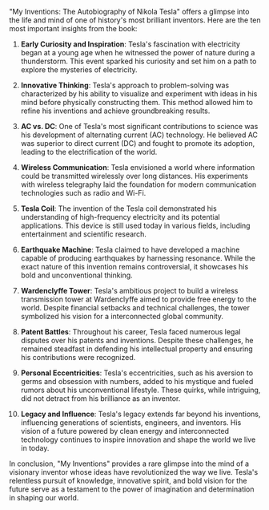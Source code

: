 "My Inventions: The Autobiography of Nikola Tesla" offers a glimpse into the life and mind of one of history's most brilliant inventors. Here are the ten most important insights from the book:

1. **Early Curiosity and Inspiration**: Tesla's fascination with electricity began at a young age when he witnessed the power of nature during a thunderstorm. This event sparked his curiosity and set him on a path to explore the mysteries of electricity.

2. **Innovative Thinking**: Tesla's approach to problem-solving was characterized by his ability to visualize and experiment with ideas in his mind before physically constructing them. This method allowed him to refine his inventions and achieve groundbreaking results.

3. **AC vs. DC**: One of Tesla's most significant contributions to science was his development of alternating current (AC) technology. He believed AC was superior to direct current (DC) and fought to promote its adoption, leading to the electrification of the world.

4. **Wireless Communication**: Tesla envisioned a world where information could be transmitted wirelessly over long distances. His experiments with wireless telegraphy laid the foundation for modern communication technologies such as radio and Wi-Fi.

5. **Tesla Coil**: The invention of the Tesla coil demonstrated his understanding of high-frequency electricity and its potential applications. This device is still used today in various fields, including entertainment and scientific research.

6. **Earthquake Machine**: Tesla claimed to have developed a machine capable of producing earthquakes by harnessing resonance. While the exact nature of this invention remains controversial, it showcases his bold and unconventional thinking.

7. **Wardenclyffe Tower**: Tesla's ambitious project to build a wireless transmission tower at Wardenclyffe aimed to provide free energy to the world. Despite financial setbacks and technical challenges, the tower symbolized his vision for a interconnected global community.

8. **Patent Battles**: Throughout his career, Tesla faced numerous legal disputes over his patents and inventions. Despite these challenges, he remained steadfast in defending his intellectual property and ensuring his contributions were recognized.

9. **Personal Eccentricities**: Tesla's eccentricities, such as his aversion to germs and obsession with numbers, added to his mystique and fueled rumors about his unconventional lifestyle. These quirks, while intriguing, did not detract from his brilliance as an inventor.

10. **Legacy and Influence**: Tesla's legacy extends far beyond his inventions, influencing generations of scientists, engineers, and inventors. His vision of a future powered by clean energy and interconnected technology continues to inspire innovation and shape the world we live in today.

In conclusion, "My Inventions" provides a rare glimpse into the mind of a visionary inventor whose ideas have revolutionized the way we live. Tesla's relentless pursuit of knowledge, innovative spirit, and bold vision for the future serve as a testament to the power of imagination and determination in shaping our world.